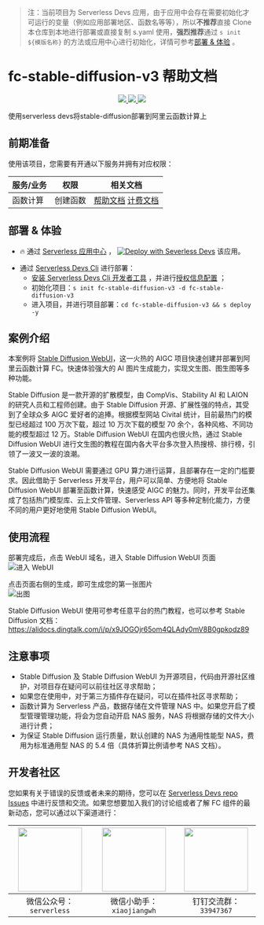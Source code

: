 
> 注：当前项目为 Serverless Devs 应用，由于应用中会存在需要初始化才可运行的变量（例如应用部署地区、函数名等等），所以**不推荐**直接 Clone 本仓库到本地进行部署或直接复制 s.yaml 使用，**强烈推荐**通过 `s init ${模版名称}` 的方法或应用中心进行初始化，详情可参考[部署 & 体验](#部署--体验) 。

# fc-stable-diffusion-v3 帮助文档
<p align="center" class="flex justify-center">
    <a href="https://www.serverless-devs.com" class="ml-1">
    <img src="http://editor.devsapp.cn/icon?package=fc-stable-diffusion-v3&type=packageType">
  </a>
  <a href="http://www.devsapp.cn/details.html?name=fc-stable-diffusion-v3" class="ml-1">
    <img src="http://editor.devsapp.cn/icon?package=fc-stable-diffusion-v3&type=packageVersion">
  </a>
  <a href="http://www.devsapp.cn/details.html?name=fc-stable-diffusion-v3" class="ml-1">
    <img src="http://editor.devsapp.cn/icon?package=fc-stable-diffusion-v3&type=packageDownload">
  </a>
</p>

<description>

使用serverless devs将stable-diffusion部署到阿里云函数计算上

</description>

<codeUrl>



</codeUrl>
<preview>



</preview>


## 前期准备

使用该项目，您需要有开通以下服务并拥有对应权限：

<service>



| 服务/业务 |  权限  | 相关文档 |
| --- |  --- | --- |
| 函数计算 |  创建函数 | [帮助文档](https://help.aliyun.com/product/2508973.html) [计费文档](https://help.aliyun.com/document_detail/2512928.html) |

</service>

<remark>



</remark>

<disclaimers>



</disclaimers>

## 部署 & 体验

<appcenter>
   
- :fire: 通过 [Serverless 应用中心](https://fcnext.console.aliyun.com/applications/create?template=fc-stable-diffusion-v3) ，
  [![Deploy with Severless Devs](https://img.alicdn.com/imgextra/i1/O1CN01w5RFbX1v45s8TIXPz_!!6000000006118-55-tps-95-28.svg)](https://fcnext.console.aliyun.com/applications/create?template=fc-stable-diffusion-v3) 该应用。
   
</appcenter>
<deploy>
    
- 通过 [Serverless Devs Cli](https://www.serverless-devs.com/serverless-devs/install) 进行部署：
  - [安装 Serverless Devs Cli 开发者工具](https://www.serverless-devs.com/serverless-devs/install) ，并进行[授权信息配置](https://docs.serverless-devs.com/fc/config) ；
  - 初始化项目：`s init fc-stable-diffusion-v3 -d fc-stable-diffusion-v3`
  - 进入项目，并进行项目部署：`cd fc-stable-diffusion-v3 && s deploy -y`
   
</deploy>

## 案例介绍

<appdetail id="flushContent">

本案例将 [Stable Diffusion WebUI](https://github.com/AUTOMATIC1111/stable-diffusion-webui)，这一火热的 AIGC 项目快速创建并部署到阿里云函数计算 FC。快速体验强大的 AI 图片生成能力，实现文生图、图生图等多种功能。


Stable Diffusion 是一款开源的扩散模型，由 CompVis、Stability AI 和 LAION 的研究人员和工程师创建。由于 Stable Diffusion 开源、扩展性强的特点，其受到了全球众多 AIGC 爱好者的追捧。根据模型网站 Civital 统计，目前最热门的模型已经超过 100 万次下载，超过 10 万次下载的模型 70 余个，各种风格、不同功能的模型超过 12 万。Stable Diffusion WebUI 在国内也很火热，通过 Stable Diffusion WebUI 进行文生图的教程在国内各大平台多次登入热搜榜、排行榜，引领了一波又一波的浪潮。


Stable Diffusion WebUI 需要通过 GPU 算力进行运算，且部署存在一定的门槛要求。因此借助于 Serverless 开发平台，用户可以简单、方便地将 Stable Diffusion WebUI 部署至函数计算，快速感受 AIGC 的魅力。同时，开发平台还集成了包括热门模型库、云上文件管理、Serverless API 等多种定制化能力，方便不同的用户更好地使用 Stable Diffusion WebUI。

</appdetail>

## 使用流程

<usedetail id="flushContent">

部署完成后，点击 WebUI 域名，进入 Stable Diffusion WebUI 页面  
![进入 WebUI](https://img.alicdn.com/imgextra/i1/O1CN017nVu2A21J6kEkXGHo_!!6000000006963-0-tps-750-424.jpg)


点击页面右侧的生成，即可生成您的第一张图片  
![出图](https://img.alicdn.com/imgextra/i3/O1CN01DRInqG1UacZJgzUXs_!!6000000002534-0-tps-750-203.jpg)


Stable Diffusion WebUI 使用可参考任意平台的热门教程，也可以参考 Stable Diffusion 文档：https://alidocs.dingtalk.com/i/p/x9JOGOjr65om4QLAdy0mV8B0gpkodz89

</usedetail>

## 注意事项

<matters id="flushContent">

- Stable Diffusion 及 Stable Diffusion WebUI 为开源项目，代码由开源社区维护，对项目存在疑问可以前往社区寻求帮助；
- 如果您在使用中，对于第三方插件存在疑问，可以在插件社区寻求帮助；
- 函数计算为 Serverless 产品，数据存储在文件管理 NAS 中。如果您开启了模型管理管理功能，将会为您自动开启 NAS 服务，NAS 将根据存储的文件大小进行计费；
- 为保证 Stable Diffusion 运行质量，默认创建的 NAS 为通用性能型 NAS，费用为标准通用型 NAS 的 5.4 倍（具体折算比例请参考 NAS 文档）。

</matters>


<devgroup>


## 开发者社区

您如果有关于错误的反馈或者未来的期待，您可以在 [Serverless Devs repo Issues](https://github.com/serverless-devs/serverless-devs/issues) 中进行反馈和交流。如果您想要加入我们的讨论组或者了解 FC 组件的最新动态，您可以通过以下渠道进行：

<p align="center">  

| <img src="https://serverless-article-picture.oss-cn-hangzhou.aliyuncs.com/1635407298906_20211028074819117230.png" width="130px" > | <img src="https://serverless-article-picture.oss-cn-hangzhou.aliyuncs.com/1635407044136_20211028074404326599.png" width="130px" > | <img src="https://serverless-article-picture.oss-cn-hangzhou.aliyuncs.com/1635407252200_20211028074732517533.png" width="130px" > |
| --------------------------------------------------------------------------------------------------------------------------------- | --------------------------------------------------------------------------------------------------------------------------------- | --------------------------------------------------------------------------------------------------------------------------------- |
| <center>微信公众号：`serverless`</center>                                                                                         | <center>微信小助手：`xiaojiangwh`</center>                                                                                        | <center>钉钉交流群：`33947367`</center>                                                                                           |
</p>
</devgroup>
